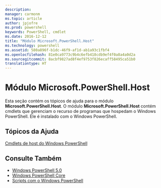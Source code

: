 ```yaml
---
description: 
manager: carmonm
ms.topic: article
author: jpjofre
ms.prod: powershell
keywords: PowerShell, cmdlet
ms.date: 2016-12-12
title: "Módulo Microsoft.PowerShell.Host"
ms.technology: powershell
ms.assetid: 580a896f-b1dc-46f9-af1d-ab1a93c1fbf4
ms.openlocfilehash: 81e0ca9773c9b4c6efb418cdb9ef4f0a8a4a0d2a
ms.sourcegitcommit: 8acbf9827ad8f4ef9753f826ecaff58495ca51b0
translationtype: HT
---
```

# <a name="microsoftpowershellhost-module"></a>Módulo Microsoft.PowerShell.Host
Esta seção contém os tópicos de ajuda para o módulo **Microsoft.PowerShell.Host**. O módulo **Microsoft.PowerShell.Host** contém cmdlets que gerenciam o recurso de programas que hospedam o Windows PowerShell. Ele é instalado com o Windows PowerShell.

## <a name="help-topics"></a>Tópicos da Ajuda
[Cmdlets de host do Windows PowerShell](http://go.microsoft.com/fwlink/?LinkID=245859)

## <a name="see-also"></a>Consulte Também
- [Windows PowerShell 5.0](Windows-PowerShell-5.0.md)
- [Windows PowerShell Core](https://technet.microsoft.com/en-us/library/4b75f1e4-f327-48f3-92ab-bf5435094d41)
- [Scripts com o Windows PowerShell](../../getting-started/fundamental/Scripting-with-Windows-PowerShell.md)

